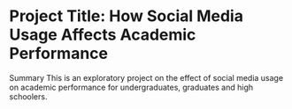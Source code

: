 # Project Title: How Social Media Usage Affects Academic Performance
Summary This is an exploratory project on the effect of social media usage on academic performance for undergraduates, graduates and high schoolers. 
